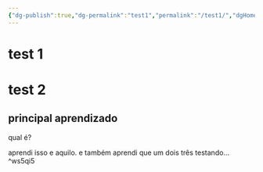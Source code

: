 ```yaml
---
{"dg-publish":true,"dg-permalink":"test1","permalink":"/test1/","dgHomeLink":true,"dgPassFrontmatter":false,"dgShowBacklinks":true,"dgShowLocalGraph":false}
---
```



# test 1



<div class="transclusion internal-embed is-loaded"><div class="markdown-embed">





# test 2

## principal aprendizado

qual é?

aprendi isso e aquilo. e também aprendi que um dois três testando... ^ws5qi5




</div></div>
